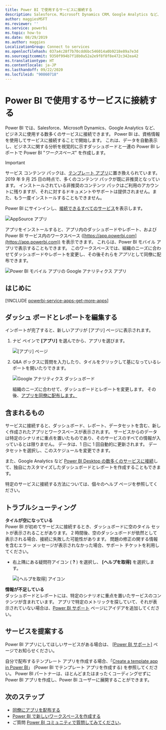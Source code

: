 ```yaml
---
title: Power BI で使用するサービスに接続する
description: Salesforce、Microsoft Dynamics CRM、Google Analytics など、ビジネスに使用する数多くのサービスに接続します。
author: maggiesMSFT
ms.reviewer: ''
ms.service: powerbi
ms.topic: how-to
ms.date: 08/29/2019
ms.author: maggies
LocalizationGroup: Connect to services
ms.openlocfilehash: 037a4c28f7b70cdd6bc546014a0b9218e89a7e3d
ms.sourcegitcommit: 9350f994b7f18b0a52a2e9f8f8f8e472c342ea42
ms.translationtype: HT
ms.contentlocale: ja-JP
ms.lasthandoff: 09/22/2020
ms.locfileid: "90860718"
---
```

# <a name="connect-to-the-services-you-use-with-power-bi"></a>Power BI で使用するサービスに接続する
Power BI では、Salesforce、Microsoft Dynamics、Google Analytics など、ビジネスに使用する数多くのサービスに接続できます。 Power BI は、資格情報を使用してサービスに接続することで開始します。 これは、データを自動表示し、ビジネスに関する分析を視覚的に示すダッシュボードと一連の Power BI レポートで Power BI "*ワークスペース*" を作成します。

>[!IMPORTANT]
>サービス コンテンツ パックは、[テンプレート アプリ](./service-template-apps-overview.md)に置き換えられています。 2019 年 9 月 25 日の時点で、多くのコンテンツ パックが既に非推奨となっています。 インストールされている非推奨のコンテンツ パックはご利用のアカウントに残りますが、それに対するドキュメントやサポートは提供されません。また、もう一度インストールすることもできません。

Power BI にサインインし、[接続できるすべてのサービス](https://app.powerbi.com/getdata/services)を表示します。 

![AppSource アプリ](media/service-connect-to-services/overview.png)

アプリをインストールすると、アプリ内のダッシュボードやレポート、および Power BI サービス内のワークスペース ([https://app.powerbi.com](https://app.powerbi.com)) を表示できます。 これらは、Power BI モバイル アプリで表示することもできます。 このワークスペースでは、組織のニーズに合わせてダッシュボードやレポートを変更し、その後それらを*アプリ*として同僚に配布できます。 

![Power BI モバイル アプリの Google アナリティクス アプリ](media/service-connect-to-services/power-bi-service-mobile-app-240.png)

## <a name="get-started"></a>はじめに
[!INCLUDE [powerbi-service-apps-get-more-apps](../includes/powerbi-service-apps-get-more-apps.md)]

## <a name="edit-the-dashboard-and-reports"></a>ダッシュ ボードとレポートを編集する
インポートが完了すると、新しいアプリが [アプリ] ページに表示されます。

1. ナビ ペインで **[アプリ]** を選んでから、アプリを選びます。
   
     ![[アプリ] ページ](media/service-connect-to-services/power-bi-service-apps-open-app.png)
2. Q&A ボックスに質問を入力したり、タイルをクリックして基になっているレポートを開いたりできます。 
   
    ![Google アナリティクス ダッシュボード](media/service-connect-to-services/googleanalytics2.png)
   
    組織のニーズに合わせて、ダッシュボードとレポートを変更します。 その後、[アプリを同僚に配布します。](../collaborate-share/service-create-distribute-apps.md)

## <a name="whats-included"></a>含まれるもの
サービスに接続すると、ダッシュボード、レポート、データセットを含む、新しく作成されたアプリとワークスペースが表示されます。 サービスからのデータは特定のシナリオに重点を置いたものであり、そのサービスのすべての情報が入っているとは限りません。 データは、1 日に 1 回自動的に更新されます。 データセットを選択し、このスケジュールを変更できます。

また、Google Analytics など [Power BI Desktop の数多くのサービスに接続](desktop-data-sources.md)して、独自にカスタマイズしたダッシュボードとレポートを作成することもできます。  

特定のサービスに接続する方法については、個々のヘルプ ページを参照してください。

## <a name="troubleshooting"></a>トラブルシューティング
**タイルが空になっている**  
Power BI が初めてサービスに接続するとき、ダッシュボードに空のタイル セットが表示されることがあります。 2 時間後、空のダッシュボードが依然として表示される場合、接続に失敗した可能性があります。 問題の修正の関する情報を含むエラー メッセージが表示されなかった場合、サポート チケットを利用してください。

* 右上隅にある疑問符アイコン ( **?** ) を選択し、 **[ヘルプを取得]** を選択します。
  
    ![[ヘルプを取得] アイコン](media/service-connect-to-services/power-bi-service-get-help.png)

**情報が不足している**  
ダッシュボードとレポートには、特定のシナリオに重点を置いたサービスのコンテンツが含まれています。 アプリで特定のメトリックを探していて、それが表示されていない場合は、[Power BI サポート](https://support.powerbi.com/forums/265200-power-bi) ページにアイデアを追加してください。

## <a name="suggesting-services"></a>サービスを提案する
Power BI アプリにしてほしいサービスがある場合は、 [[Power BI サポート]](https://support.powerbi.com/forums/265200-power-bi) ページでお知らせください。

自分で配布するテンプレート アプリを作成する場合、「[Create a template app in Power BI](service-template-apps-create.md)」 (Power BI でテンプレート アプリを作成する) を参照してください。 Power BI パートナーは、ほとんどまたはまったくコーディングせずに Power BI アプリを作成し、Power BI ユーザーに展開することができます。 

## <a name="next-steps"></a>次のステップ
* [同僚にアプリを配布する](../collaborate-share/service-create-distribute-apps.md)
* [Power BI で新しいワークスペースを作成する](../collaborate-share/service-create-the-new-workspaces.md)
* ご質問 [Power BI コミュニティで質問してみてください](https://community.powerbi.com/)。
